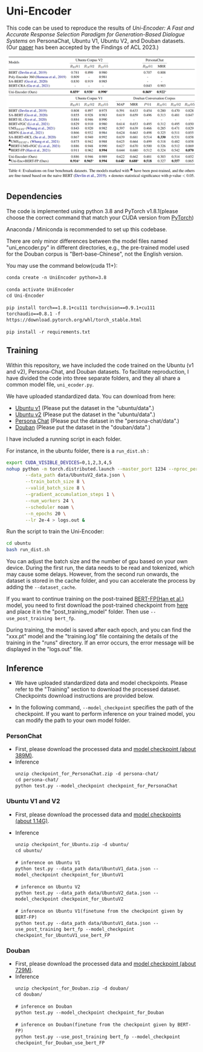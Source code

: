 # Uni-Encoder
This code can be used to reproduce the results of *Uni-Encoder: A Fast and Accurate Response Selection Paradigm for Generation-Based Dialogue Systems* on PersonaChat, Ubuntu V1, Ubuntu V2, and Douban datasets. (Our [paper](https://arxiv.org/abs/2106.01263) has been accepted by the Findings of ACL 2023.)


![alt text](PNG/uni_results.png)

## Dependencies
The code is implemented using python 3.8 and PyTorch v1.8.1(please choose the correct command that match your CUDA version from [PyTorch](https://pytorch.org/get-started/previous-versions/))

Anaconda / Miniconda is recommended to set up this codebase.

There are only minor differences between the model files named "uni_encoder.py" in different directories, e.g., the pre-trained model used for the Douban corpus is "Bert-base-Chinese", not the English version.

You may use the command below(cuda 11+):
```shell
conda create -n UniEncoder python=3.8

conda activate UniEncoder
cd Uni-Encoder

pip install torch==1.8.1+cu111 torchvision==0.9.1+cu111 torchaudio==0.8.1 -f https://download.pytorch.org/whl/torch_stable.html

pip install -r requirements.txt
```

## Training
Within this repository, we have included the code trained on the Ubuntu (v1 and v2), Persona-Chat, and Douban datasets. To facilitate reproduction, I have divided the code into three separate folders, and they all share a common model file, ```uni_ecoder.py```.

We have uploaded standardized data. You can download from here:
- [Ubuntu v1](https://westlakeu-my.sharepoint.com/:u:/g/personal/hehongliang_westlake_edu_cn/EXejdCChVONFv6R_DgvmyR4BRSbUdNoA8qm_-FKU9OvUNA?e=baIYPK) (Please put the dataset in the "ubuntu/data".)
- [Ubuntu v2](https://westlakeu-my.sharepoint.com/:u:/g/personal/hehongliang_westlake_edu_cn/ETGtMXxxnzVJsOMZs5NHMj8B4MJEKBJmvwkrVMzY14JeoA?e=LvrfSk) (Please put the dataset in the "ubuntu/data".)
- [Persona Chat](https://westlakeu-my.sharepoint.com/:u:/g/personal/hehongliang_westlake_edu_cn/EY1dhGDfvkVMoVeou2iDfWIBwa70WiifBGIULatHk4j3UQ?e=UGBXJs) (Please put the dataset in the "persona-chat/data".)
- [Douban](https://westlakeu-my.sharepoint.com/:u:/g/personal/hehongliang_westlake_edu_cn/EcnXo_kdxixDu6l9Kd0yhFoBhXbQlxEr9W73K9Ha2EMVHQ?e=ktxwrF) (Please put the dataset in the "douban/data".)

I have included a running script in each folder. 

For instance, in the ubuntu folder, there is a  ```run_dist.sh``` :
```bash
export CUDA_VISIBLE_DEVICES=0,1,2,3,4,5
nohup python -m torch.distributed.launch --master_port 1234 --nproc_per_node=6 train_dist.py \
       --data_path data/UbuntuV2_data.json \
       --train_batch_size 8 \
       --valid_batch_size 8 \
       --gradient_accumulation_steps 1 \
       --num_workers 24 \
       --scheduler noam \
       --n_epochs 20 \
       --lr 2e-4 > logs.out &
```

Run the script to train the Uni-Encoder:
```bash
cd ubuntu
bash run_dist.sh
```


You can adjust the batch size and the number of gpu based on your own device. During the first run, the data needs to be read and tokenized, which may cause some delays. However, from the second run onwards, the dataset is stored in the cache folder, and you can accelerate the process by adding the ```--dataset_cache```.

If you want to continue training on the post-trained [BERT-FP(Han et al.)](https://aclanthology.org/2021.naacl-main.122/) model, you need to first download the post-trained checkpoint from [here](https://github.com/hanjanghoon/BERT_FP) and place it in the "post_training_model" folder. Then use ```--use_post_training bert_fp```.

During training, the model is saved after each epoch, and you can find the "xxx.pt" model and the "training.log" file containing the details of the training in the "runs" directory. If an error occurs, the error message will be displayed in the "logs.out" file.

## Inference 
- We have uploaded standardized data and model checkpoints. Please refer to the "Training" section to download the processed dataset. Checkpoints download instructions are provided below.

- In the following command, ```--model_checkpoint``` specifies the path of the checkpoint. If you want to perform inference on your trained model, you can modify the path to your own model folder.

### PersonChat

- First, please download the processed data and [model checkpoint (about 389M)](https://westlakeu-my.sharepoint.com/:u:/g/personal/hehongliang_westlake_edu_cn/EVB9Gi_cmXdEvQNE_YN7w-MBAv751am1G-zmRlfr2xIqeQ?e=XhfgFc).
- Inference
    ```shell
    unzip checkpoint_for_PersonaChat.zip -d persona-chat/
    cd persona-chat/
    python test.py --model_checkpoint checkpoint_for_PersonaChat
    ```

### Ubuntu V1 and V2

- First, please download the processed data and [model checkpoints (about 1.14G)](https://westlakeu-my.sharepoint.com/:u:/g/personal/hehongliang_westlake_edu_cn/EVtRu4j7HCpGhAiCCn8v8acB8ANGsSwvAmyybWSkaEb0SA?e=o9G6EM).

- Inference
    ```shell
    unzip checkpoint_for_Ubuntu.zip -d ubuntu/
    cd ubuntu/

    # inference on Ubuntu V1
    python test.py --data_path data/UbuntuV1_data.json --model_checkpoint checkpoint_for_UbuntuV1

    # inference on Ubuntu V2
    python test.py --data_path data/UbuntuV2_data.json --model_checkpoint checkpoint_for_UbuntuV2

    # inference on Ubuntu V1(finetune from the checkpoint given by BERT-FP)
    python test.py --data_path data/UbuntuV1_data.json --use_post_training bert_fp --model_checkpoint checkpoint_for_UbuntuV1_use_bert_FP
    ```

### Douban

- First, please download the processed data and [model checkpoint (about 729M)](https://westlakeu-my.sharepoint.com/:u:/g/personal/hehongliang_westlake_edu_cn/EVF2RYknM6NBrl0_yhKf-moBCIq97Jg_qHHrrhqjqJKIIQ?e=FQjG3r).
- Inference
    ```shell
    unzip checkpoint_for_Douban.zip -d douban/
    cd douban/

    # inference on Douban
    python test.py --model_checkpoint checkpoint_for_Douban

    # inference on Douban(finetune from the checkpoint given by BERT-FP)
    python test.py --use_post_training bert_fp --model_checkpoint checkpoint_for_Douban_use_bert_FP
    ```

